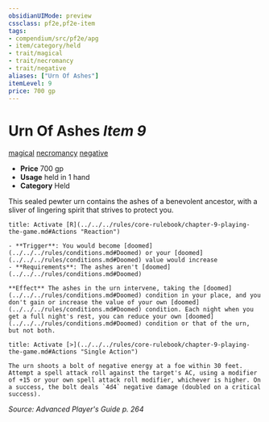 ```yaml
---
obsidianUIMode: preview
cssclass: pf2e,pf2e-item
tags:
- compendium/src/pf2e/apg
- item/category/held
- trait/magical
- trait/necromancy
- trait/negative
aliases: ["Urn Of Ashes"]
itemLevel: 9
price: 700 gp
---
```

# Urn Of Ashes *Item 9*  
[magical](../../../rules/traits/magical.md)  [necromancy](../../../rules/traits/necromancy.md)  [negative](../../../rules/traits/negative.md)  

- **Price** 700 gp
- **Usage** held in 1 hand
- **Category** Held

This sealed pewter urn contains the ashes of a benevolent ancestor, with a sliver of lingering spirit that strives to protect you.

```ad-embed-ability
title: Activate [R](../../../rules/core-rulebook/chapter-9-playing-the-game.md#Actions "Reaction")

- **Trigger**: You would become [doomed](../../../rules/conditions.md#Doomed) or your [doomed](../../../rules/conditions.md#Doomed) value would increase
- **Requirements**: The ashes aren't [doomed](../../../rules/conditions.md#Doomed)

**Effect** The ashes in the urn intervene, taking the [doomed](../../../rules/conditions.md#Doomed) condition in your place, and you don't gain or increase the value of your own [doomed](../../../rules/conditions.md#Doomed) condition. Each night when you get a full night's rest, you can reduce your own [doomed](../../../rules/conditions.md#Doomed) condition or that of the urn, but not both.
```

```ad-embed-ability
title: Activate [>](../../../rules/core-rulebook/chapter-9-playing-the-game.md#Actions "Single Action")

The urn shoots a bolt of negative energy at a foe within 30 feet. Attempt a spell attack roll against the target's AC, using a modifier of +15 or your own spell attack roll modifier, whichever is higher. On a success, the bolt deals `4d4` negative damage (doubled on a critical success).
```

*Source: Advanced Player's Guide p. 264*
